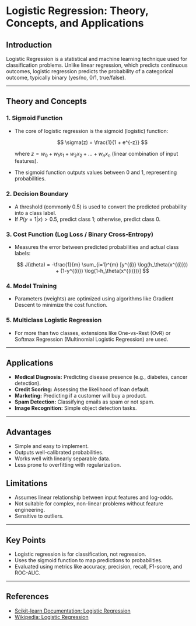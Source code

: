 # Logistic Regression: Theory, Concepts, and Applications

## Introduction
Logistic Regression is a statistical and machine learning technique used for classification problems. Unlike linear regression, which predicts continuous outcomes, logistic regression predicts the probability of a categorical outcome, typically binary (yes/no, 0/1, true/false).

---

## Theory and Concepts

### 1. **Sigmoid Function**
- The core of logistic regression is the sigmoid (logistic) function:
  
  $$ \sigma(z) = \frac{1}{1 + e^{-z}} $$
  
  where $z = w_0 + w_1x_1 + w_2x_2 + ... + w_nx_n$ (linear combination of input features).
- The sigmoid function outputs values between 0 and 1, representing probabilities.

### 2. **Decision Boundary**
- A threshold (commonly 0.5) is used to convert the predicted probability into a class label.
- If $P(y=1|x) > 0.5$, predict class 1; otherwise, predict class 0.

### 3. **Cost Function (Log Loss / Binary Cross-Entropy)**
- Measures the error between predicted probabilities and actual class labels:
  
  $$ J(\theta) = -\frac{1}{m} \sum_{i=1}^{m} [y^{(i)} \log(h_\theta(x^{(i)})) + (1-y^{(i)}) \log(1-h_\theta(x^{(i)}))] $$

### 4. **Model Training**
- Parameters (weights) are optimized using algorithms like Gradient Descent to minimize the cost function.

### 5. **Multiclass Logistic Regression**
- For more than two classes, extensions like One-vs-Rest (OvR) or Softmax Regression (Multinomial Logistic Regression) are used.

---

## Applications
- **Medical Diagnosis:** Predicting disease presence (e.g., diabetes, cancer detection).
- **Credit Scoring:** Assessing the likelihood of loan default.
- **Marketing:** Predicting if a customer will buy a product.
- **Spam Detection:** Classifying emails as spam or not spam.
- **Image Recognition:** Simple object detection tasks.

---

## Advantages
- Simple and easy to implement.
- Outputs well-calibrated probabilities.
- Works well with linearly separable data.
- Less prone to overfitting with regularization.

## Limitations
- Assumes linear relationship between input features and log-odds.
- Not suitable for complex, non-linear problems without feature engineering.
- Sensitive to outliers.

---

## Key Points
- Logistic regression is for classification, not regression.
- Uses the sigmoid function to map predictions to probabilities.
- Evaluated using metrics like accuracy, precision, recall, F1-score, and ROC-AUC.

---

## References
- [Scikit-learn Documentation: Logistic Regression](https://scikit-learn.org/stable/modules/linear_model.html#logistic-regression)
- [Wikipedia: Logistic Regression](https://en.wikipedia.org/wiki/Logistic_regression)
